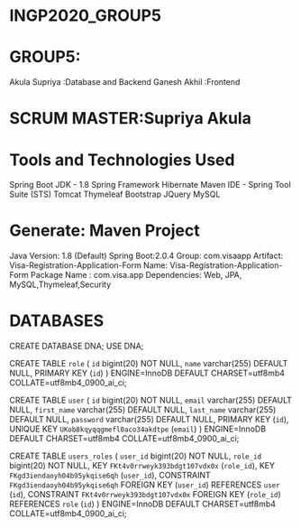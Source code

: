 # INGP2020_GROUP5
# GROUP5:
Akula Supriya :Database and Backend
Ganesh Akhil :Frontend
        
# SCRUM MASTER:Supriya Akula

# Tools and Technologies Used
Spring Boot 
JDK - 1.8
Spring Framework 
Hibernate 
Maven 
IDE - Spring Tool Suite (STS)
Tomcat 
Thymeleaf 
Bootstrap 
JQuery 
MySQL 

# Generate: Maven Project
Java Version: 1.8 (Default)
Spring Boot:2.0.4
Group: com.visaapp
Artifact: Visa-Registration-Application-Form
Name: Visa-Registration-Application-Form
Package Name : com.visa.app
Dependencies: Web, JPA, MySQL,Thymeleaf,Security

# DATABASES
CREATE DATABASE DNA;
USE DNA;

CREATE TABLE `role` (
  `id` bigint(20) NOT NULL,
  `name` varchar(255) DEFAULT NULL,
  PRIMARY KEY (`id`)
) ENGINE=InnoDB DEFAULT CHARSET=utf8mb4 COLLATE=utf8mb4_0900_ai_ci;


CREATE TABLE `user` (
  `id` bigint(20) NOT NULL,
  `email` varchar(255) DEFAULT NULL,
  `first_name` varchar(255) DEFAULT NULL,
  `last_name` varchar(255) DEFAULT NULL,
  `password` varchar(255) DEFAULT NULL,
  PRIMARY KEY (`id`),
  UNIQUE KEY `UKob8kqyqqgmefl0aco34akdtpe` (`email`)
) ENGINE=InnoDB DEFAULT CHARSET=utf8mb4 COLLATE=utf8mb4_0900_ai_ci;



CREATE TABLE `users_roles` (
  `user_id` bigint(20) NOT NULL,
  `role_id` bigint(20) NOT NULL,
  KEY `FKt4v0rrweyk393bdgt107vdx0x` (`role_id`),
  KEY `FKgd3iendaoyh04b95ykqise6qh` (`user_id`),
  CONSTRAINT `FKgd3iendaoyh04b95ykqise6qh` FOREIGN KEY (`user_id`) REFERENCES `user` (`id`),
  CONSTRAINT `FKt4v0rrweyk393bdgt107vdx0x` FOREIGN KEY (`role_id`) REFERENCES `role` (`id`)
) ENGINE=InnoDB DEFAULT CHARSET=utf8mb4 COLLATE=utf8mb4_0900_ai_ci;

